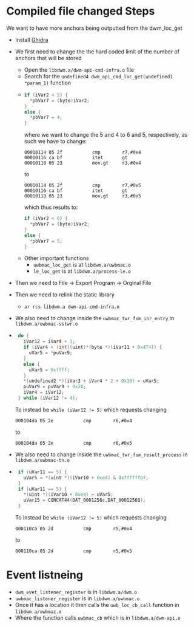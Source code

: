 # Compiled file changed Steps

We want to have more anchors being outputted from the dwm_loc_get

- Install [Ghidra](https://github.com/NationalSecurityAgency/ghidra)
- We first need to change the the hard coded limit of the number of anchors that will be stored 
  - Open the `libdwm.a/dwm-api-cmd-infra.o` file
  - Search for the `undefined4 dwm_api_cmd_loc_get(undefined1 *param_1)` function
  - ```C
    if (iVar2 < 5) {
      *pbVar7 = (byte)iVar2;
    }
    else {
      *pbVar7 = 4;
    }
    ```
    where we want to change the 5 and 4 to 6 and 5, respectively, as such we have to change:
    ```
    00010114 05 2f           cmp        r7,#0x4
    00010116 ca bf           itet       gt
    00010118 05 23           mov.gt     r3,#0x4
    ```
    to
    ```
    00010114 05 2f           cmp        r7,#0x5
    00010116 ca bf           itet       gt
    00010118 05 23           mov.gt     r3,#0x5
    ```
    which thus results to:
    ```C
    if (iVar2 < 6) {
      *pbVar7 = (byte)iVar2;
    }
    else {
      *pbVar7 = 5;
    }
    ```
  - Other important functions
    - `uwbmac_loc_get` is at `libdwm.a/uwbmac.o`
    - `le_loc_get` is at `libdwm.a/process-le.o`

- Then we need to File -> Export Program -> Orginal File
- Then we need to relink the static library
  - `ar rcs libdwm.a dwm-api-cmd-infra.o`


- We also need to change inside the `uwbmac_twr_fsm_inr_entry` in `libdwm.a/uwbmac-sstwr.o`
 - ```C
    do {
      iVar12 = iVar4 + 1;
      if (iVar4 < (int)(uint)*(byte *)(iVar11 + 0x474)) {
        uVar5 = *puVar9;
      }
      else {
        uVar5 = 0xffff;
      }
      *(undefined2 *)(iVar3 + iVar4 * 2 + 0x10) = uVar5;
      puVar9 = puVar9 + 0x28;
      iVar4 = iVar12;
    } while (iVar12 != 4);
    ```
    To instead be `while (iVar12 != 5)`
    which requests changing 
    ```
    000104da 05 2e           cmp        r6,#0x4
    ```
    to 
    ```
    000104da 05 2e           cmp        r6,#0x5
    ```
- We also need to change inside the `uwbmac_twr_fsm_result_process` in `libdwm.a/uwbmac-tn.o`
 - ```C
    if (uVar11 == 5) {
      uVar5 = *(uint *)(iVar10 + 0xe4) & 0xffffffbf;
    }
    if (uVar11 == 5) {
      *(uint *)(iVar10 + 0xe4) = uVar5;
      uVar15 = CONCAT44(DAT_0001256c,DAT_00012568);
    }
    ```
    To instead be `while (iVar12 != 5)`
    which requests changing 
    ```
    000110ca 05 2d           cmp        r5,#0x4

    ```
    to 
    ```
    000110ca 05 2d           cmp        r5,#0x5
    ```

# Event listneing

- `dwm_evet_listener_register` is in `libdwm.a/dwm.o`
- `uwbmac_listener_register` is in `libdwm.a/uwbmac.o`
- Once it has a location it then calls the `uwb_loc_cb_call` function in `libdwm.a/uwbmac.o`
- Where the function calls `uwbmac_cb` which is in `libdwm.a/dwm-api.o`

